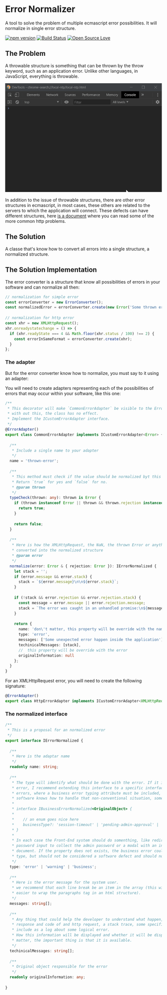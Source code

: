 # Error Normalizer
A tool to solve the problem of multiple ecmascript error possibilities. It will normalize in single error structure.

[![npm version](https://badge.fury.io/js/ecma-error-normalizer.svg)](https://badge.fury.io/js/ecma-error-normalizer)
[![Build Status](https://travis-ci.org/lordazzi/ecma-error-normalizer.svg?branch=master)](https://travis-ci.org/lordazzi/ecma-error-normalizer)
[![Open Source Love](https://badges.frapsoft.com/os/mit/mit.svg?v=102)](https://github.com/lordazzi/ecma-error-normalizer/blob/documentation/LICENSE)

## The Problem
A throwable structure is something that can be thrown by the throw keyword, such as an application error. Unlike other languages, in JavaScript, everything is throwable.

![Thrownable example](imgs/erros-ecma-script.gif)

In addition to the issue of throwable structures, there are other error structures in ecmascript, in most cases, these others are related to the servers to which the application will connect. These defects can have different structures, here [is a document](MORE-COMMON-HTTP-PROBLEMS.md) where you can read some of the more common http problems.

## The Solution
A classe that's know how to convert all errors into a single structure, a normalized structure.

## The Solution Implementation
The error converter is a structure that know all possibilities of errors in your software and can normalize all then:

```typescript
// normalization for simple error
const errorConverter = new ErrorConverter();
const normalizedError = errorConverter.create(new Error('Some thrown error'));

// normalization for http error
const xhr = new XMLHttpRequest();
xhr.onreadystatechange = () => {
  if (xhr.readyState === 4 && Math.floor(xhr.status / 100) !== 2) {
    const errorInSameFormat = errorConverter.create(xhr);
  }
};

```

### The adapter
But for the error converter know how to normalize, you must say to it using an adapter:

You will need to create adapters representing each of the possibilities of errors that may occur within your software, like this one:

```typescript
/**
 * This decorator will make `CommonErrorAdapter` be visible to the ErrorConverter,
 * with out this, the class has no effect.
 * Implement the ICustomErrorAdapter interface.
 */
@ErrorAdapter()
export class CommonErrorAdapter implements ICustomErrorAdapter<Error> {

  /**
   * Include a single name to your adapter
   */
  name = 'thrown-error';

  /**
   * This method must check if the value should be normalized byt this class.
   * Return `true` for yes and `false` for no.
   * @param thrown
   */
  typeCheck(thrown: any): thrown is Error {
    if (thrown instanceof Error || thrown && thrown.rejection instanceof Error) {
      return true;
    }

    return false;
  }

  /**
   * Here is how the XMLHttpRequest, the NaN, the thrown Error or anything else will be
   * converted into the normalized structure
   * @param error
   */
  normalize(error: Error & { rejection: Error }): IErrorNormalized {
    let stack = '';
    if (error.message && error.stack) {
      stack = `${error.message}\n\n${error.stack}`;
    }

    if (!stack && error.rejection && error.rejection.stack) {
      const message = error.message || error.rejection.message;
      stack = `The error was caught in an unhandled promise:\n${message}\n\n${error.rejection.stack}`;
    }

    return {
      name: 'don\'t matter, this property will be override with the name of this class',
      type: 'error',
      messages: ['Some unexpected error happen inside the application'],
      techinicalMessages: [stack],
      //  this property will be override with the error
      originalInformation: null
    };
  }
}
```

For an XMLHttpRequest error, you will need to create the following signature:

```typescript
@ErrorAdapter()
export class HttpErrorAdapter implements ICustomErrorAdapter<XMLHttpRequest> 
```

### The normalized interface

```typescript
/**
 * This is a proposal for an normalized error
 */
export interface IErrorNormalized {

  /**
   * Here is the adaptar name
   */
  readonly name: string;

  /**
   * The type will identify what should be done with the error. If it is a bussiness
   * error, I recommend extending this interface to a specific interface for business
   * errors, where a business error typing attribute must be included, so that the
   * software knows how to handle that non-conventional situation, something like this:
   *
   * interface IBusinessErrorNormalized<OriginalObject> {
   *
   *    // an enum goes nice here
   *    businessType?: 'session-timeout' | 'pending-admin-approval' | 'document-identification-is-mandatory';
   * }
   *
   * In each case the Front-End system should do somenthing, like redirect the login, show a
   * password input to collect the admin password or a modal with an input to collect the user
   * document. If the property does not exists, the business error could work exactly as the error
   * type, but should not be considered a software defect and should not have techinical messages.
   */
  type: 'error' | 'warning' | 'business';

  /**
   * Here is the error message for the system user.
   * we recommend that each line break be an item in the array (this will make it
   * easier to wrap the paragraphs tag in an html structure).
   */
  messages: string[];

  /**
   * Any thing that could help the developer to understand what happen, like the
   * response and code of and http request, a stack trace, some specific information
   * include as a log about some logical error.
   * How this information will be displayed and whether it will be displayed does not
   * matter, the important thing is that it is available.
   */
  techinicalMessages: string[];

  /**
   * Original object responsible for the error
   */
  readonly originalInformation: any;

}
```
